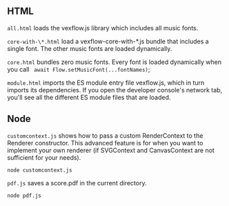 ## HTML

`all.html` loads the vexflow.js library which includes all music fonts.

`core-with-\*.html` load a vexflow-core-with-\*.js bundle that includes a single font. The other music fonts are loaded dynamically.

`core.html` bundles zero music fonts. Every font is loaded dynamically when you call ` await Flow.setMusicFont(...fontNames)`;

`module.html` imports the ES module entry file vexflow.js, which in turn imports its dependencies. If you open the developer console's network tab, you'll see all the different ES module files that are loaded.

## Node

`customcontext.js` shows how to pass a custom RenderContext to the Renderer constructor. This advanced feature is for when you want to implement your own renderer (if SVGContext and CanvasContext are not sufficient for your needs).

```
node customcontext.js
```

`pdf.js` saves a score.pdf in the current directory.

```
node pdf.js
```
